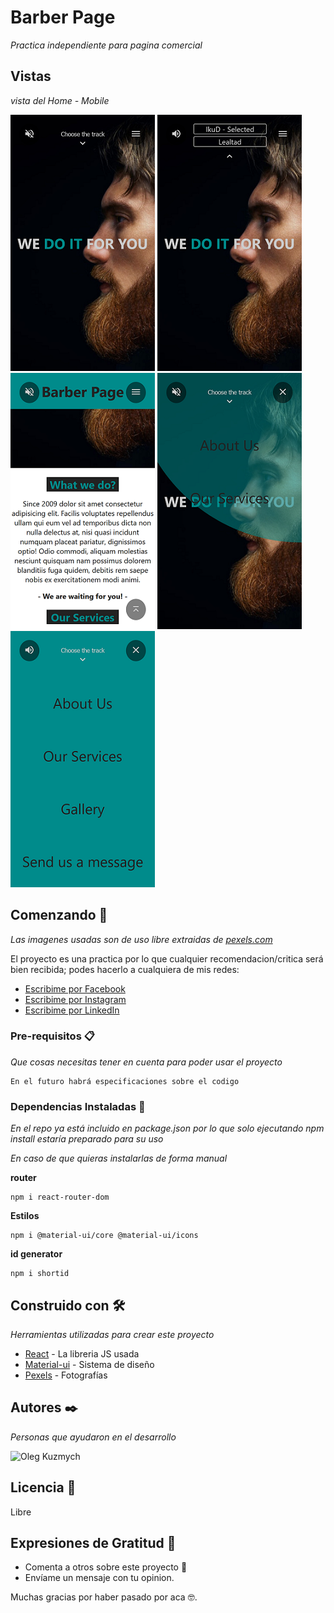 # Barber Page

_Practica independiente para pagina comercial_

## Vistas

_vista del Home - Mobile_

![homeMobile](/public/assets/vistaInterfaz/HomeMobile.png)
![homeMobile](/public/assets/vistaInterfaz/HomeMobile1.png)
![homeMobile](/public/assets/vistaInterfaz/HomeMobile2.png)
![homeMobile](/public/assets/vistaInterfaz/MenuOpening.png)
![homeMobile](/public/assets/vistaInterfaz/MenuOpened.png)

## Comenzando 🚀

_Las imagenes usadas son de uso libre extraidas de [pexels.com](https://www.pexels.com/es-es/)_

El proyecto es una practica por lo que cualquier recomendacion/critica será bien recibida; podes hacerlo a cualquiera de mis redes:

- [Escribime por Facebook](https://www.facebook.com/patricio.fernandezionadi/)
- [Escribime por Instagram](https://www.instagram.com/ionadipatriciofernandez/)
- [Escribime por LinkedIn](https://www.linkedin.com/in/patricio-fernandez-ionadi-12320015b)

### Pre-requisitos 📋

_Que cosas necesitas tener en cuenta para poder usar el proyecto_

```
En el futuro habrá especificaciones sobre el codigo
```

### Dependencias Instaladas 🔧

_En el repo ya está incluido en package.json por lo que solo ejecutando npm install estaría preparado para su uso_

_En caso de que quieras instalarlas de forma manual_

**router**

```
npm i react-router-dom
```

**Estilos**

```
npm i @material-ui/core @material-ui/icons
```

**id generator**

```
npm i shortid
```

<!--
## Despliegue 📦

_Agrega notas adicionales sobre como hacer deploy_ -->

## Construido con 🛠️

_Herramientas utilizadas para crear este proyecto_

- [React](https://reactjs.org/) - La libreria JS usada
- [Material-ui](https://material-ui.com/) - Sistema de diseño
- [Pexels](https://www.pexels.com/es-es/) - Fotografías

<!-- ## Contribuyendo 🖇️

Por favor lee el [CONTRIBUTING.md](https://gist.github.com/villanuevand/xxxxxx) para detalles de nuestro código de conducta, y el proceso para enviarnos pull requests. -->

<!-- ## Wiki 📖

Puedes encontrar mucho más de cómo utilizar este proyecto en nuestra [Wiki](https://github.com/tu/proyecto/wiki) -->

<!-- ## Versionado 📌

Usamos [SemVer](http://semver.org/) para el versionado. Para todas las versiones disponibles, mira los [tags en este repositorio](https://github.com/tu/proyecto/tags). -->

## Autores ✒️

_Personas que ayudaron en el desarrollo_

![Oleg Kuzmych](https://github.com/Agnael)

<!-- - **Andrés Villanueva** - _Trabajo Inicial_ - [villanuevand](https://github.com/villanuevand)
- **Fulanito Detal** - _Documentación_ - [fulanitodetal](#fulanito-de-tal) -->

<!-- También puedes mirar la lista de todos los [contribuyentes](https://github.com/your/project/contributors) quíenes han participado en este proyecto. -->

## Licencia 📄

Libre

<!-- Este proyecto está bajo la Licencia (Tu Licencia) - mira el archivo [LICENSE.md](LICENSE.md) para detalles -->

## Expresiones de Gratitud 🎁

- Comenta a otros sobre este proyecto 📢
- Envíame un mensaje con tu opinion.

Muchas gracias por haber pasado por aca 🤓.
